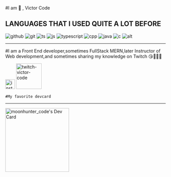 #I am 🥰 , Victor Code

## LANGUAGES THAT I USED QUITE A LOT BEFORE
![github](https://flat.badgen.net/badge/icon/github?icon=github&label&color=purple) 
 ![git](https://flat.badgen.net/badge/icon/git?icon=git&label&color=purple)
 ![ts](https://flat.badgen.net/badge/icon/typescript?icon=typescript&label&color=purple)
![js](https://img.shields.io/badge/javascript-F7DF1E?style=for-the-badge&logo=javascript&logoColor=black)
![typescript](https://img.shields.io/badge/typescript-3178C6?style=for-the-badge&logo=typescript&logoColor=white)
![cpp](https://img.shields.io/badge/c++-00599C?style=for-the-badge&logo=c%2B%2B&logoColor=white)
![java](https://img.shields.io/badge/java-007396?style=for-the-badge&logo=java&logoColor=white)
![c](https://img.shields.io/badge/c-A8B9CC?style=for-the-badge&logo=c&logoColor=black)
![alt](https://)
 

 

  <hr/>
    #I am a Front End developer,sometimes FullStack MERN,later Instructor of Web development,and sometimes sharing my knowledge on Twitch 😘💜🖤💜
    
<a href="https://www.instagram.com/victorcode_/"><img src="https://cdn.worldvectorlogo.com/logos/instagram-2016-6.svg" width="30" alt="instagram-victor-code"/></a> <a href="https://www.twitch.tv/victorcode_"><img src="https://cdn.worldvectorlogo.com/logos/twitch-logo-2019.svg" width="80" alt="twitch-victor-code"/></a> 
    
    #My favorite devcard 
<hr/>
<a href="https://app.daily.dev/moonhunter_code"><img src="https://api.daily.dev/devcards/39519243edfe42e98804bd5428da11fb.png?r=yzl" width="200" alt="moonhunter_code's Dev Card"/></a>
